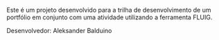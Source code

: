 Este é um projeto desenvolvido para a trilha de desenvolvimento de um portfólio em conjunto com uma atividade utilizando a ferramenta FLUIG.

Desenvolvedor: Aleksander Balduino